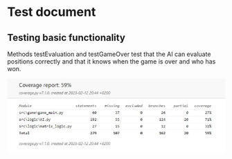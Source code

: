 # Test document

## Testing basic functionality

Methods testEvaluation and testGameOver test that the AI can evaluate positions correctly and that it knows when the game is over and who has won.

![](./images/coverage.JPG)
